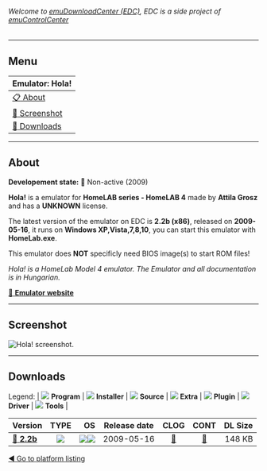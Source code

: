 ###### Welcome to [emuDownloadCenter (EDC)](https://github.com/PhoenixInteractiveNL/emuDownloadCenter/wiki/), EDC is a side project of [emuControlCenter](https://github.com/PhoenixInteractiveNL/emuControlCenter/wiki/)
***
## Menu
| **Emulator: Hola!** |
|:---------|
| [:clipboard: About](#about) |
| [:sunrise: Screenshot](#screenshot) |
| [:floppy_disk: Downloads](#downloads) |
***
## About
**Developement state:** :red_circle: Non-active (2009)

**Hola!** is a emulator for **HomeLAB series - HomeLAB 4** made by **Attila Grosz** and has a **UNKNOWN** license.

The latest version of the emulator on EDC is **2.2b (x86)**, released on **2009-05-16**, it runs on **Windows XP,Vista,7,8,10**, you can start this emulator with **HomeLab.exe**.

This emulator does **NOT** specificly need BIOS image(s) to start ROM files!

_Hola! is a HomeLab Model 4 emulator. The Emulator and all documentation is in Hungarian._

[:link: **Emulator website**](http://gaia.atilia.eu/)
***
## Screenshot
![](https://raw.githubusercontent.com/PhoenixInteractiveNL/emuDownloadCenter/master/hooks/hola/emulator_screen_01.jpg "Hola! screenshot.")
***
## Downloads
Legend:
| ![](https://raw.githubusercontent.com/wiki/PhoenixInteractiveNL/emuDownloadCenter/images_misc/icon_program_24.png) **Program** | 
![](https://raw.githubusercontent.com/wiki/PhoenixInteractiveNL/emuDownloadCenter/images_misc/icon_installer_24.png) **Installer** | 
![](https://raw.githubusercontent.com/wiki/PhoenixInteractiveNL/emuDownloadCenter/images_misc/icon_source_code_24.png) **Source** | 
![](https://raw.githubusercontent.com/wiki/PhoenixInteractiveNL/emuDownloadCenter/images_misc/icon_extra_24.png) **Extra** | 
![](https://raw.githubusercontent.com/wiki/PhoenixInteractiveNL/emuDownloadCenter/images_misc/icon_plugin_24.png) **Plugin** | 
![](https://raw.githubusercontent.com/wiki/PhoenixInteractiveNL/emuDownloadCenter/images_misc/icon_driver_24.png) **Driver** | 
![](https://raw.githubusercontent.com/wiki/PhoenixInteractiveNL/emuDownloadCenter/images_misc/icon_tool_24.png) **Tools** | 
 
| Version | TYPE | OS | Release date | CLOG | CONT | DL Size |
|:--------|:----:|---:|:------------:|:----:|:----:|--------:|
| [:floppy_disk: **2.2b**](https://github.com/PhoenixInteractiveNL/edc-repo0003/raw/master/hola/2.2b.7z) | ![](https://raw.githubusercontent.com/wiki/PhoenixInteractiveNL/emuDownloadCenter/images_misc/icon_program_24.png) | ![](https://raw.githubusercontent.com/wiki/PhoenixInteractiveNL/emuDownloadCenter/images_misc/logo_windows_24.png)![](https://raw.githubusercontent.com/wiki/PhoenixInteractiveNL/emuDownloadCenter/images_misc/icon_32-bit_24.png) | 2009-05-16 | [:page_facing_up:](https://github.com/PhoenixInteractiveNL/edc-repo0003/blob/master/hola/2.2b_changelog.txt) | [:mag_right:](https://github.com/PhoenixInteractiveNL/edc-repo0003/blob/master/hola/2.2b_contents.txt) | 148 KB |

[:arrow_backward: Go to platform listing](https://github.com/PhoenixInteractiveNL/emuDownloadCenter/wiki/EDC-Platform-List)
